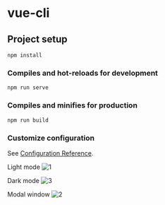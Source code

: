 # vue-cli

## Project setup
```
npm install
```

### Compiles and hot-reloads for development
```
npm run serve
```

### Compiles and minifies for production
```
npm run build
```

### Customize configuration
See [Configuration Reference](https://cli.vuejs.org/config/).

Light mode
![1](https://github.com/azim-abdulhanov/vue-weather/assets/133730471/23f09c3a-b629-438a-a966-a28fa06e5cff)

Dark mode
![3](https://github.com/azim-abdulhanov/vue-weather/assets/133730471/f97553c5-06cd-4545-a926-3867e0beefc4)

Modal window
![2](https://github.com/azim-abdulhanov/vue-weather/assets/133730471/7a627c9d-4c96-4ad4-a306-0989d6c67341)

